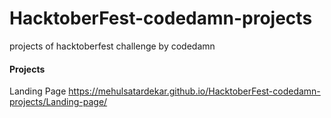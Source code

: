 # HacktoberFest-codedamn-projects
projects of hacktoberfest challenge by codedamn 

#### Projects
Landing Page 
https://mehulsatardekar.github.io/HacktoberFest-codedamn-projects/Landing-page/
